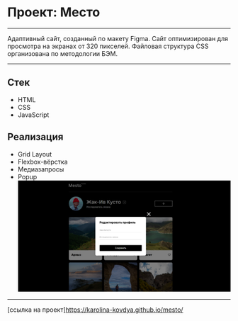 # Проект: Место
_______

Адаптивный сайт, созданный по макету Figma. Сайт оптимизирован для просмотра на экранах от 320 пикселей.
Файловая структура CSS организована по методологии БЭМ. 

---

## Стек

* HTML
* CSS
* JavaScript

## Реализация

* Grid Layout
* Flexbox-вёрстка
* Медиазапросы
* Popup
![alt img](./images/readme.png)

---
[ссылка на проект]https://karolina-kovdya.github.io/mesto/

